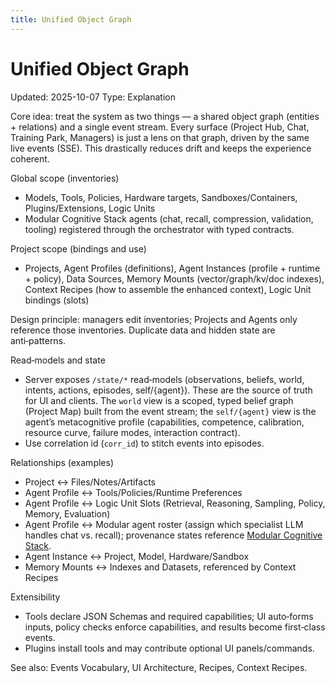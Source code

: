 ```yaml
---
title: Unified Object Graph
---
```


# Unified Object Graph
Updated: 2025-10-07
Type: Explanation

Core idea: treat the system as two things — a shared object graph (entities + relations) and a single event stream. Every surface (Project Hub, Chat, Training Park, Managers) is just a lens on that graph, driven by the same live events (SSE). This drastically reduces drift and keeps the experience coherent.

Global scope (inventories)
- Models, Tools, Policies, Hardware targets, Sandboxes/Containers, Plugins/Extensions, Logic Units
- Modular Cognitive Stack agents (chat, recall, compression, validation, tooling) registered through the orchestrator with typed contracts.

Project scope (bindings and use)
- Projects, Agent Profiles (definitions), Agent Instances (profile + runtime + policy), Data Sources, Memory Mounts (vector/graph/kv/doc indexes), Context Recipes (how to assemble the enhanced context), Logic Unit bindings (slots)

Design principle: managers edit inventories; Projects and Agents only reference those inventories. Duplicate data and hidden state are anti‑patterns.

Read‑models and state
- Server exposes `/state/*` read‑models (observations, beliefs, world, intents, actions, episodes, self/{agent}). These are the source of truth for UI and clients. The `world` view is a scoped, typed belief graph (Project Map) built from the event stream; the `self/{agent}` view is the agent’s metacognitive profile (capabilities, competence, calibration, resource curve, failure modes, interaction contract).
- Use correlation id (`corr_id`) to stitch events into episodes.

Relationships (examples)
- Project ↔ Files/Notes/Artifacts
- Agent Profile ↔ Tools/Policies/Runtime Preferences
- Agent Profile ↔ Logic Unit Slots (Retrieval, Reasoning, Sampling, Policy, Memory, Evaluation)
- Agent Profile ↔ Modular agent roster (assign which specialist LLM handles chat vs. recall); provenance states reference [Modular Cognitive Stack](modular_cognitive_stack.md).
- Agent Instance ↔ Project, Model, Hardware/Sandbox
- Memory Mounts ↔ Indexes and Datasets, referenced by Context Recipes

Extensibility
- Tools declare JSON Schemas and required capabilities; UI auto‑forms inputs, policy checks enforce capabilities, and results become first‑class events.
- Plugins install tools and may contribute optional UI panels/commands.

See also: Events Vocabulary, UI Architecture, Recipes, Context Recipes.
